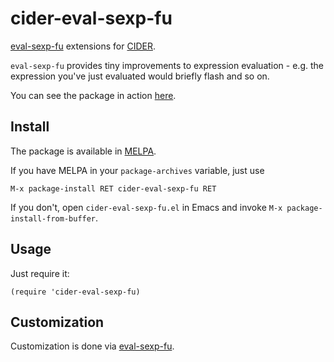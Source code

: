 # cider-eval-sexp-fu

[eval-sexp-fu][] extensions for [CIDER][].

`eval-sexp-fu` provides tiny improvements to expression evaluation - e.g.
the expression you've just evaluated would briefly flash and so on.

You can see the package in action [here][eval-sexp-fu-demo].

## Install

The package is available in [MELPA][].

If you have MELPA in your `package-archives` variable, just use

    M-x package-install RET cider-eval-sexp-fu RET

If you don't, open `cider-eval-sexp-fu.el` in Emacs and invoke
`M-x package-install-from-buffer`.

## Usage

Just require it:

```elisp
(require 'cider-eval-sexp-fu)
```

## Customization

Customization is done via [eval-sexp-fu][].

[MELPA]: http://melpa.org/
[eval-sexp-fu]: https://github.com/hchbaw/eval-sexp-fu.el
[eval-sexp-fu-demo]: https://github.com/hchbaw/eval-sexp-fu.el/wiki/LongVersionOfTheDemo
[CIDER]: https://github.com/clojure-emacs/cider
